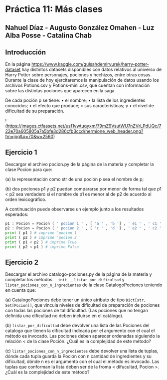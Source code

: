 # Práctica 11: Más clases
## Nahuel Díaz - Augusto González Omahen - Luz Alba Posse - Catalina Chab

## Introducción
En la página https://www.kaggle.com/gulsahdemiryurek/harry-potter-dataset hay distintos datasets disponibles con datos relativos al universo de Harry Potter sobre personajes, pociones y hechizos, entre otras cosas. Durante la clase de hoy ejercitaremos la manipulación de datos usando los archivos Potions.csv y Potions-mini.csv, que cuentan con información sobre las distintas pociones que aparecen en la saga.

De cada poción p se tiene:
• el nombre;
• la lista de los ingredientes conocidos;
• el efecto que produce;
• sus características; y
• el nivel de dificultad de su preparación.

!(https://images.ctfassets.net/usf1vwtuqyxm/79mZ9VsutWU7nZVrLPdUQc/722e70a605805a7a5bfe3d286cfb3ccd/hermione_web_header.png?fm=jpg&q=70&w=2560)

## Ejercicio 1
Descargar el archivo pocion.py de la página de la materia y completar la clase Pocion para que:

(a) la representación como str de una poción p sea el nombre de p;

(b) dos pociones p1 y p2 puedan compararse por menor de forma tal que p1 < p2 sea verdadero si el nombre de p1 es menor al de p2 de acuerdo al orden lexicográfico.

A continuación puede observarse un ejemplo junto a los resultados esperados:

```python
p1 : Pocion = Pocion ( ' pocion 1 ' , [ 'a ' , 'b '] , ' e1 ' , ' c1 ' , ' d1 ')
p2 : Pocion = Pocion ( ' pocion 2 ' , [ 'c ' , 'd '] , ' e2 ' , ' c2 ' , ' d2 ')
print ( p1 ) # imprime 'pocion 1 '
print ( p2 ) # imprime 'pocion 2 '
print ( p1 < p2 ) # imprime True
print ( p2 < p1 ) # imprime False
```

## Ejercicio 2
Descargar el archivo catalogo-pociones.py de la página de la materia y completar los métodos ```__init__```, ```listar_por_dificultad``` y ```listar_pociones_con_n_ingredientes``` de la clase CatalogoPociones teniendo en cuenta que:

(a) CatalogoPociones debe tener un único atributo de tipo ```Dict[str, Set[Pocion]]```, que vincula niveles de dificultad de preparación de pociones con todas las pociones de tal dificultad. (Las pociones que no tengan definida una dificultad no deben incluirse en el catálogo).

(b) ```listar_por_dificultad``` debe devolver una lista de las Pociones del catalogo que tienen la dificultad indicada por el argumento con el cual el método es invocado. Las pociones deben aparecer ordenadas siguiendo la relación < de la clase Poción. ¿Cuál es la complejidad de este método?

(c) ```listar_pociones_con_n_ingredientes``` debe devolver una lista de tuplas, dónde cada tupla guarda la Poción con n cantidad de ingredientes y su dificultad, dónde n es el argumento con el cual el método es invocado. Las tuplas que conforman la lista deben ser de la froma < difucultad, Pocion >. ¿Cuál es la complejidad de este método?